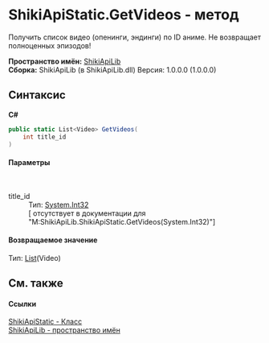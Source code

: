 # ShikiApiStatic.GetVideos - метод
 

Получить список видео (опенинги, эндинги) по ID аниме. Не возвращает полноценных эпизодов!

**Пространство имён:**&nbsp;<a href="N_ShikiApiLib">ShikiApiLib</a><br />**Сборка:**&nbsp;ShikiApiLib (в ShikiApiLib.dll) Версия: 1.0.0.0 (1.0.0.0)

## Синтаксис

**C#**<br />
``` C#
public static List<Video> GetVideos(
	int title_id
)
```


#### Параметры
&nbsp;<dl><dt>title_id</dt><dd>Тип:&nbsp;<a href="http://msdn2.microsoft.com/ru-ru/library/td2s409d" target="_blank">System.Int32</a><br />\[<param name="title_id"/> отсутствует в документации для "M:ShikiApiLib.ShikiApiStatic.GetVideos(System.Int32)"\]</dd></dl>

#### Возвращаемое значение
Тип:&nbsp;<a href="http://msdn2.microsoft.com/ru-ru/library/6sh2ey19" target="_blank">List</a>(Video)

## См. также


#### Ссылки
<a href="T_ShikiApiLib_ShikiApiStatic">ShikiApiStatic - Класс</a><br /><a href="N_ShikiApiLib">ShikiApiLib - пространство имён</a><br />